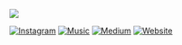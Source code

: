 ![](https://i.imgur.com/8buhQCY.png)

[![Instagram](https://img.shields.io/badge/Instagram-E4405F?style=for-the-badge&logo=instagram&logoColor=white)](https://instagram.com/unsqin)
[![Music](https://img.shields.io/badge/apple%20music-F34E68?style=for-the-badge&logo=apple%20music&logoColor=white)](https://medium.com/@radityprtama)
[![Medium](https://img.shields.io/badge/Medium-12100E?style=for-the-badge&logo=medium&logoColor=white)](https://music.apple.com/profile/raditya_p?ls)
[![Website](https://img.shields.io/badge/website-000000?style=for-the-badge&logo=About.me&logoColor=white)](https://raditya.overvoid.xyz/)
